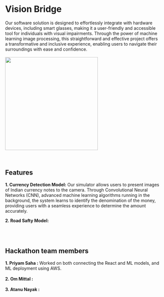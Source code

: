 # Vision Bridge
Our software solution is designed to effortlessly integrate with hardware devices, including smart glasses, making it a user-friendly and accessible tool for individuals with visual impairments. Through the power of machine learning image processing, this straightforward and effective project offers a transformative and inclusive experience, enabling users to navigate their surroundings with ease and confidence.
<br/><br/>
<img height="300px" src="https://github.com/Nayaker/Vision-Bridge/assets/93304796/9035365a-0a11-435f-9bcc-2e8170802e50" />

<br/>

## Features
<b>1. Currency Detection Model:</b> Our simulator allows users to present images of Indian currency notes to the camera. Through Convolutional Neural Networks (CNN), advanced machine learning algorithms running in the background, the system learns to identify the denomination of the money, providing users with a seamless experience to determine the amount accurately. 

<b>2. Road Safty Model:</b> 

<br/><br/>

## Hackathon team members 
<b>1. Priyam Saha :</b> Worked on both connecting the React and ML models, and ML deployment using AWS. <br/><br/>
<b>2. Om Mittal :</b> <br/><br/>
<b>3. Atanu Nayak :</b> <br/><br/>
